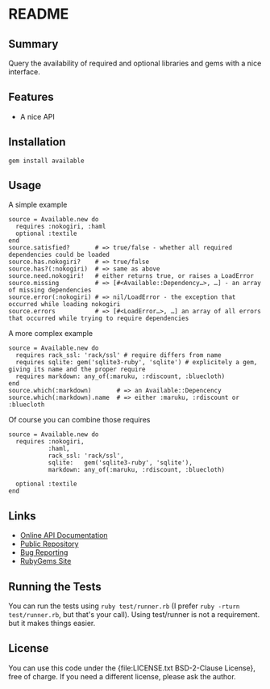 README
======


Summary
-------
Query the availability of required and optional libraries and gems with a nice interface.


Features
--------

* A nice API


Installation
------------
`gem install available`


Usage
-----

A simple example

    source = Available.new do
      requires :nokogiri, :haml
      optional :textile
    end
    source.satisfied?       # => true/false - whether all required dependencies could be loaded
    source.has.nokogiri?    # => true/false
    source.has?(:nokogiri)  # => same as above
    source.need.nokogiri!   # either returns true, or raises a LoadError
    source.missing          # => [#<Available::Dependency…>, …] - an array of missing dependencies
    source.error(:nokogiri) # => nil/LoadError - the exception that occurred while loading nokogiri
    source.errors           # => [#<LoadError…>, …] an array of all errors that occurred while trying to require dependencies

A more complex example

    source = Available.new do
      requires rack_ssl: 'rack/ssl' # require differs from name
      requires sqlite: gem('sqlite3-ruby', 'sqlite') # explicitely a gem, giving its name and the proper require
      requires markdown: any_of(:maruku, :rdiscount, :bluecloth)
    end
    source.which(:markdown)       # => an Available::Depencency
    source.which(:markdown).name  # => either :maruku, :rdiscount or :bluecloth

Of course you can combine those requires

    source = Available.new do
      requires :nokogiri,
               :haml,
               rack_ssl: 'rack/ssl',
               sqlite:   gem('sqlite3-ruby', 'sqlite'),
               markdown: any_of(:maruku, :rdiscount, :bluecloth)

      optional :textile
    end


Links
-----

* [Online API Documentation](http://rdoc.info/github/apeiros/available/)
* [Public Repository](https://github.com/apeiros/available)
* [Bug Reporting](https://github.com/apeiros/available/issues)
* [RubyGems Site](https://rubygems.org/gems/available)


Running the Tests
-----------------

You can run the tests using `ruby test/runner.rb` (I prefer `ruby -rturn test/runner.rb`,
but that's your call). Using test/runner is not a requirement. but it makes things easier.


License
-------

You can use this code under the {file:LICENSE.txt BSD-2-Clause License}, free of charge.
If you need a different license, please ask the author.
